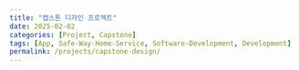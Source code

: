 ```yaml
---
title: "캡스톤 디자인 프로젝트"
date: 2025-02-02
categories: [Project, Capstone]
tags: [App, Safe-Way-Home-Service, Software-Development, Development]
permalink: /projects/capstone-design/
---
```

